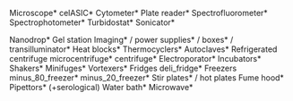 Microscope*
celASIC*
Cytometer*
Plate reader*
Spectrofluorometer*
Spectrophotometer*
Turbidostat*
Sonicator*

Nanodrop*
Gel station Imaging* / power supplies* / boxes* / transilluminator*
Heat blocks*
Thermocyclers*
Autoclaves*
Refrigerated centrifuge
microcentrifuge* centrifuge*
Electroporator*
Incubators*
Shakers*
Minifuges*
Vortexers*
Fridges deli_fridge* 
Freezers minus_80_freezer* minus_20_freezer*
Stir plates* / hot plates 
Fume hood*
Pipettors* (+serological)
Water bath*
Microwave*